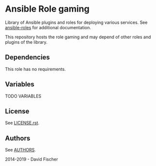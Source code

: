# Ansible Role gaming

Library of Ansible plugins and roles for deploying various services.
See [ansible-roles](https://github.com/davidfischer-ch/ansible-roles) for additional documentation.

This repository hosts the role gaming and may depend of other roles and plugins of the library.

## Dependencies

This role has no requirements.

## Variables

TODO VARIABLES

## License

See [LICENSE.rst](LICENSE.rst).

## Authors

See [AUTHORS](AUTHORS).

2014-2019 - David Fischer
